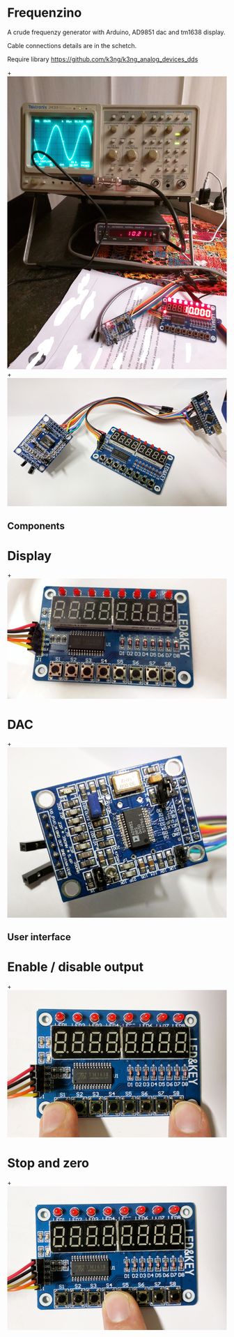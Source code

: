 # Frequenzino
A crude frequenzy generator with Arduino, AD9851 dac and tm1638 display.

Cable connections details are in the schetch.

Require library
https://github.com/k3ng/k3ng_analog_devices_dds

+![Scope](https://github.com/bigjohnson/GitHubAssets/blob/master/Frequenzino/scope.jpg)
+![Generator](https://github.com/bigjohnson/GitHubAssets/blob/master/Frequenzino/gener.jpg?raw=true)

## Components
# Display
+![Demo](https://github.com/bigjohnson/GitHubAssets/blob/master/Frequenzino/tm1638.jpg?raw=true)
# DAC
+![Demo](https://github.com/bigjohnson/GitHubAssets/blob/master/Frequenzino/AD9851.jpg?raw=true)

## User interface
# Enable / disable output
+![Demo](https://github.com/bigjohnson/GitHubAssets/blob/master/Frequenzino/start.jpg?raw=true)
# Stop and zero
+![Demo](https://github.com/bigjohnson/GitHubAssets/blob/master/Frequenzino/zerostop.jpg?raw=true)
